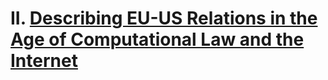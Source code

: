 # II. [Describing EU-US Relations in the Age of Computational Law and the Internet](https://github.com/lexmerca/TTIPv2_ToC)

